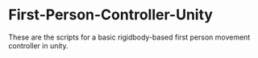 # First-Person-Controller-Unity
These are the scripts for a basic rigidbody-based first person movement controller in unity.
